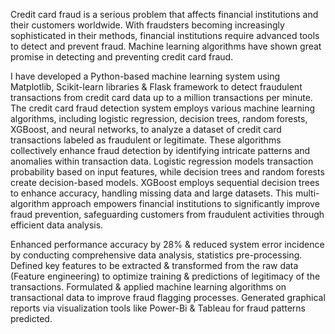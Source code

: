 Credit card fraud is a serious problem that affects financial institutions and their customers worldwide. With fraudsters becoming increasingly sophisticated in their methods, financial institutions require advanced tools to detect and prevent fraud. Machine learning algorithms have shown great promise in detecting and preventing credit card fraud.

I have developed a Python-based machine learning system using Matplotlib, Scikit-learn libraries & Flask framework to detect fraudulent transactions from credit card data up to a million transactions per minute. 
The credit card fraud detection system employs various machine learning algorithms, including logistic regression, decision trees, random forests, XGBoost, and neural networks, to analyze a dataset of credit card transactions labeled as fraudulent or legitimate. 
These algorithms collectively enhance fraud detection by identifying intricate patterns and anomalies within transaction data. Logistic regression models transaction probability based on input features, while decision trees and random forests create decision-based models. 
XGBoost employs sequential decision trees to enhance accuracy, handling missing data and large datasets. 
This multi-algorithm approach empowers financial institutions to significantly improve fraud prevention, safeguarding customers from fraudulent activities through efficient data analysis.

Enhanced performance accuracy by 28% & reduced system error incidence by conducting  comprehensive data analysis, statistics pre-processing.
Defined key features to be extracted & transformed from the raw data (Feature engineering) to optimize training & predictions of legitimacy of the transactions.
Formulated & applied machine learning algorithms on transactional data to improve fraud flagging processes.
Generated graphical reports via visualization tools like Power-Bi & Tableau for fraud patterns predicted.
